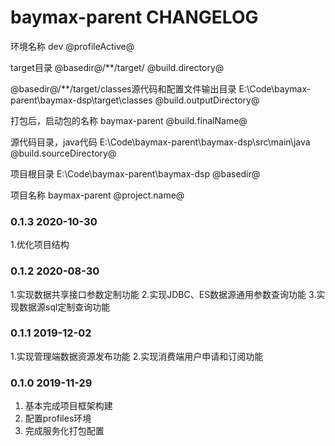 # baymax-parent CHANGELOG

环境名称
dev
@profileActive@

target目录
@basedir@/**/target/
@build.directory@

@basedir@/**/target/classes源代码和配置文件输出目录
E:\\Code\\baymax-parent\\baymax-dsp\\target\\classes
@build.outputDirectory@

打包后，启动包的名称
baymax-parent
@build.finalName@

源代码目录，java代码
E:\\Code\\baymax-parent\\baymax-dsp\\src\\main\\java
@build.sourceDirectory@

项目根目录
E:\\Code\\baymax-parent\\baymax-dsp
@basedir@

项目名称
baymax-parent
@project.name@

### 0.1.3  2020-10-30
1.优化项目结构

### 0.1.2  2020-08-30
1.实现数据共享接口参数定制功能 
2.实现JDBC、ES数据源通用参数查询功能
3.实现数据源sql定制查询功能

### 0.1.1  2019-12-02
1.实现管理端数据资源发布功能
2.实现消费端用户申请和订阅功能

### 0.1.0  2019-11-29
1. 基本完成项目框架构建
2. 配置profiles环境
3. 完成服务化打包配置